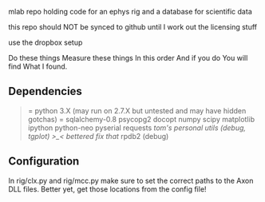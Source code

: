 mlab
repo holding code for an ephys rig and a database for scientific data

this repo should NOT be synced to github until I work out the licensing stuff

use the dropbox setup


Do these things
Measure these things
In this order
And if you do
You will find
What I found.

Dependencies
------------

>= python 3.X (may run on 2.7.X but untested and may have hidden gotchas)
>= sqlalchemy-0.8
psycopg2
docopt
numpy
scipy
matplotlib
ipython
python-neo
pyserial
requests
*tom's personal utils (debug, tgplot) >_< bettered fix that*
rpdb2 (debug)

Configuration
-------------

In rig/clx.py and rig/mcc.py make sure to set the correct paths to the Axon DLL files.
Better yet, get those locations from the config file!
